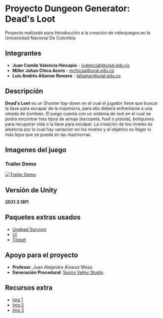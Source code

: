 # Proyecto Dungeon Generator: Dead's Loot
Proyecto realizado para Introducción a la creación de videojuegos en la Universidad Nacional De Colombia

## Integrantes
- **Juan Camilo Valencia Hincapie** - jvalenciah@unal.edu.co
- **Miller Johan Chica Acero** - mchicaa@unal.edu.co
- **Luis Andrés Altamar Romero** - laltamar@unal.edu.co

## Descripción
**Dead's Loot** es un Shooter top-down en el cual el jugador tiene que buscar la llave para escapar de la mazmorra, para ello deberá enfrentarse a una oleada de zombies. El juego cuenta con un sistema
de loot en el cual se podrá encontrar tres tipos de armas (escopeta, fusíl o pistola), botiquines para recuperar vida o la llave para escapar. La creación de los niveles es aleatoria por lo cual hay
variación en los niveles y el objetivo es llegar lo más lejos que se pueda en las mazmorras.

## Imagenes del juego

### Trailer Demo
[![Trailer Demo](https://res.cloudinary.com/dxg0iv6ao/image/upload/v1687578413/Videojuegos/ldgch15w2ih3t5bayb8h.png)](https://youtu.be/sx89vlN_xa8)

## Versión de Unity
**2021.3.18f1**

## Paquetes extras usados
- [Undead Survivor](https://assetstore.unity.com/packages/2d/undead-survivor-assets-pack-238068)
- [UI](https://assetstore.unity.com/packages/2d/gui/icons/simple-free-pixel-art-styled-ui-pack-165012)
- [Tileset](https://pixel-poem.itch.io/dungeon-assetpuck)

## Apoyo para el proyecto
- **Profesor**: Juan Alejandro Álvarez Mesa
- **Generación Procedural**: [Sunny Valley Studio](https://www.youtube.com/@SunnyValleyStudio)

 ## Recursos extra
 - [Img 1](https://www.freepik.es/vector-gratis/antiguo-interior-prision-castillo-mazmorra-puerta_37785419.htm#query=dungeon%20background&position=2&from_view=search&track=ais#position=2&query=dungeon%20background)
 - [Img 2](https://www.freepik.es/vector-gratis/interior-mazmorra-castillo-antorchas_37471973.htm#query=dungeon%20background&position=16&from_view=search&track=ais)
 - [Img 3](https://www.freepik.es/vector-gratis/fondo-halloween-grunge_9906196.htm#page=2&query=terror%20videogames%20knights%20background&position=42&from_view=search&track=ais)

